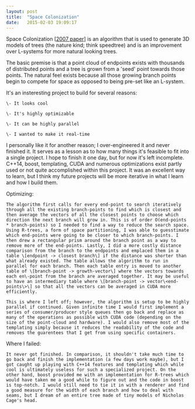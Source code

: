 ```yaml
---
layout: post
title:  "Space Colonization"
date:   2015-02-03 19:09:17
---
```


Space Colonization \[[2007 paper\]]( http://algorithmicbotany.org/papers/colonization.egwnp2007.html) is an algorithm that is used to generate 3D models of trees (the nature kind; think speedtree) and is an improvement over L-systems for more natural looking trees. 

The basic premise is that a point cloud of endpoints exists with thousands of distributed points and a tree is grown from a 'seed' point towards those points. The natural feel exists because all those growing branch points begin to compete for space as opposed to being pre-set like an L-system.

It's an insteresting project to build for several reasons:

    \- It looks cool

    \- It's highly optimizable

    \- It can be highly parallel

    \- I wanted to make it real-time

I personally like it for another reason; I over-engineered it and never finished it. It serves as a lesson as to how many things it's feasible to fit into a single project. I hope to finish it one day, but for now it's left incomplete. C++14, boost, templating, CUDA and numerous optimizations exist partly used or not quite accomplished within this project. It was an excellent way to learn, but I think my future projects will be more iterative in what I learn and how I build them.


Optimizing:

    The algorithm first calls for every end-point to search iteratively through all the existing branch-points to find which is closest and then average the vectors of all the closest points to choose which direction the next branch will grow in. This is of order O(end-points * branch-points) so I needed to find a way to reduce the search space. Using R-trees, a form of space partitioning, I was able to guesstimate which end-points were going to be closer to which branch-points. I then drew a rectangular prism around the branch point as a way to remove more of the end-points. Lastly, I did a more costly distance comparison from the branch to the endpoints and emplaced them in a table \[endpoint -> closest branch\] if the distance was shorter than what already existed. The table allows the algorithm to run in parallel for each branch. Then each table entry is moved to another table of \[branch-point -> growth-vector\] where the vectors towards each en\-point from the branch are averaged together. It may be useful to have an intermediary table where \[branch-point -> vector\<end-points\>\] so that all the vectors can be averaged in CUDA more efficiently.

    This is where I left off; however, the algorithm is setup to be highly parallel if continued. Given infinite time I would first implement a series of consumer/producer style queues then go back and replace as many of the operations as possible with CUDA code (depending on the size of the point-cloud and hardware). I would also remove most of the templating simply because it reduces the readability of the code and removes the guarentees that I get from using specific containers. 

Where I failed:

    It never got finished. In comparison, it shouldn't take much time to go back and finish the implementation (a few days work maybe), but I got caught up playing with C++14 features and templating which while cool is ultimately useless for such a specialized project. On the other hand, boost provided me with an implementation for R-trees which would have taken me a good while to figure out and the code in boost is top-notch. I would still need to tie it in with a renderer and find a good measure for the width of each branch and how to deal with seams, but I dream of an entire tree made of tiny models of Nicholas Cage's head. 

